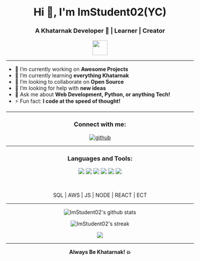 <!--
Hey there! 👋

I'm YC the engineer, and this is my GitHub Profile!
-->

<h1 align="center">Hi 👋, I'm ImStudent02(YC)</h1>
<h3 align="center">A Khatarnak Developer 🚀 | Learner | Creator</h3>

<p align="center">
  <img src="https://media.giphy.com/media/hvRJCLFzcasrR4ia7z/giphy.gif" width="40">
</p>

---

- 🔭 I’m currently working on **Awesome Projects**
- 🌱 I’m currently learning **everything Khatarnak**
- 👯 I’m looking to collaborate on **Open Source**
- 🤝 I’m looking for help with **new ideas**
- 💬 Ask me about **Web Development, Python, or anything Tech!**
- ⚡ Fun fact: **I code at the speed of thought!**

---

<h3 align="center">Connect with me:</h3>
<p align="center">
  <a href="https://github.com/ImStudent02" target="blank"><img align="center" src="https://img.shields.io/badge/GitHub-100000?style=for-the-badge&logo=github&logoColor=white" alt="github" /></a>
  <!-- Add more social links here -->
</p>

---

<h3 align="center">Languages and Tools:</h3>
<p align="center">
  <img src="https://img.shields.io/badge/Python-3776AB?style=for-the-badge&logo=python&logoColor=white"/>
  <img src="https://img.shields.io/badge/JavaScript-F7DF1E?style=for-the-badge&logo=javascript&logoColor=black"/>
  <img src="https://img.shields.io/badge/HTML5-E34F26?style=for-the-badge&logo=html5&logoColor=white"/>
  <img src="https://img.shields.io/badge/CSS3-1572B6?style=for-the-badge&logo=css3&logoColor=white"/>
  <img src="https://img.shields.io/badge/Git-F05032?style=for-the-badge&logo=git&logoColor=white"/>
  <img src="https://img.shields.io/badge/VS%20Code-007ACC?style=for-the-badge&logo=visual-studio-code&logoColor=white"/>
</p><br>
<center><p>SQL | AWS | JS | NODE | REACT | ECT</p><center/>

---

<p align="center">
  <img src="https://github-readme-stats.vercel.app/api?username=ImStudent02&show_icons=true&theme=radical" alt="ImStudent02's github stats"/>
</p>

<p align="center">
  <img src="https://github-readme-streak-stats.herokuapp.com/?user=ImStudent02&theme=radical" alt="ImStudent02's streak"/>
</p>

<p align="center">
  <img src="https://github-profile-summary-cards.vercel.app/api/cards/profile-details?username=ImStudent02&theme=radical" />
</p>

---

<p align="center">
  <b>Always Be Khatarnak! 💥</b>
</p>
